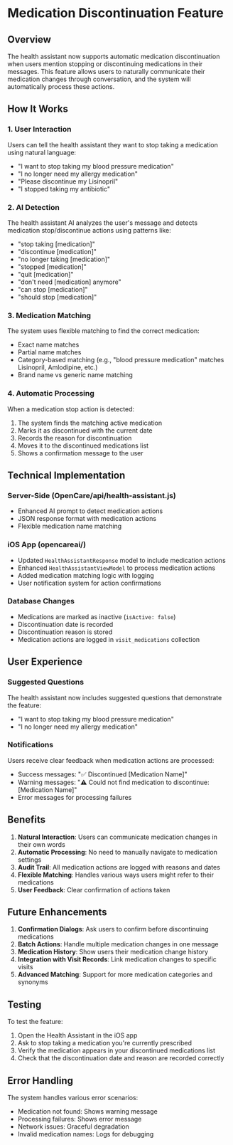 # Medication Discontinuation Feature

## Overview
The health assistant now supports automatic medication discontinuation when users mention stopping or discontinuing medications in their messages. This feature allows users to naturally communicate their medication changes through conversation, and the system will automatically process these actions.

## How It Works

### 1. User Interaction
Users can tell the health assistant they want to stop taking a medication using natural language:
- "I want to stop taking my blood pressure medication"
- "I no longer need my allergy medication"
- "Please discontinue my Lisinopril"
- "I stopped taking my antibiotic"

### 2. AI Detection
The health assistant AI analyzes the user's message and detects medication stop/discontinue actions using patterns like:
- "stop taking [medication]"
- "discontinue [medication]"
- "no longer taking [medication]"
- "stopped [medication]"
- "quit [medication]"
- "don't need [medication] anymore"
- "can stop [medication]"
- "should stop [medication]"

### 3. Medication Matching
The system uses flexible matching to find the correct medication:
- Exact name matches
- Partial name matches
- Category-based matching (e.g., "blood pressure medication" matches Lisinopril, Amlodipine, etc.)
- Brand name vs generic name matching

### 4. Automatic Processing
When a medication stop action is detected:
1. The system finds the matching active medication
2. Marks it as discontinued with the current date
3. Records the reason for discontinuation
4. Moves it to the discontinued medications list
5. Shows a confirmation message to the user

## Technical Implementation

### Server-Side (OpenCare/api/health-assistant.js)
- Enhanced AI prompt to detect medication actions
- JSON response format with medication actions
- Flexible medication name matching

### iOS App (opencareai/)
- Updated `HealthAssistantResponse` model to include medication actions
- Enhanced `HealthAssistantViewModel` to process medication actions
- Added medication matching logic with logging
- User notification system for action confirmations

### Database Changes
- Medications are marked as inactive (`isActive: false`)
- Discontinuation date is recorded
- Discontinuation reason is stored
- Medication actions are logged in `visit_medications` collection

## User Experience

### Suggested Questions
The health assistant now includes suggested questions that demonstrate the feature:
- "I want to stop taking my blood pressure medication"
- "I no longer need my allergy medication"

### Notifications
Users receive clear feedback when medication actions are processed:
- Success messages: "✅ Discontinued [Medication Name]"
- Warning messages: "⚠️ Could not find medication to discontinue: [Medication Name]"
- Error messages for processing failures

## Benefits

1. **Natural Interaction**: Users can communicate medication changes in their own words
2. **Automatic Processing**: No need to manually navigate to medication settings
3. **Audit Trail**: All medication actions are logged with reasons and dates
4. **Flexible Matching**: Handles various ways users might refer to their medications
5. **User Feedback**: Clear confirmation of actions taken

## Future Enhancements

1. **Confirmation Dialogs**: Ask users to confirm before discontinuing medications
2. **Batch Actions**: Handle multiple medication changes in one message
3. **Medication History**: Show users their medication change history
4. **Integration with Visit Records**: Link medication changes to specific visits
5. **Advanced Matching**: Support for more medication categories and synonyms

## Testing

To test the feature:
1. Open the Health Assistant in the iOS app
2. Ask to stop taking a medication you're currently prescribed
3. Verify the medication appears in your discontinued medications list
4. Check that the discontinuation date and reason are recorded correctly

## Error Handling

The system handles various error scenarios:
- Medication not found: Shows warning message
- Processing failures: Shows error message
- Network issues: Graceful degradation
- Invalid medication names: Logs for debugging 